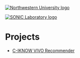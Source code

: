 [![Northwestern University logo][5]][1]
   
[![SONIC Laboratory logo][4]][2]

# Projects

* [C-IKNOW VIVO Recommender][3]

[1]: http:/www.northwestern.edu
[2]: http://sonic.northwestern.edu
[3]: http://northwesternuniversitysoniclab.github.com/C-IKNOW-VIVO-Recommender/
[4]: http://sonic.northwestern.edu/wp-content/uploads/2011/06/RGB-SONICv3.png
[5]: http://www.northwestern.edu/univ-relations/identity-system/logos/NU_Logo_purple.jpg